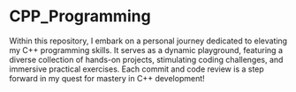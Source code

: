 # CPP_Programming
Within this repository, I embark on a personal journey dedicated to elevating my C++ programming skills. It serves as a dynamic playground, featuring a diverse collection of hands-on projects, stimulating coding challenges, and immersive practical exercises. Each commit and code review is a step forward in my quest for mastery in C++ development!
